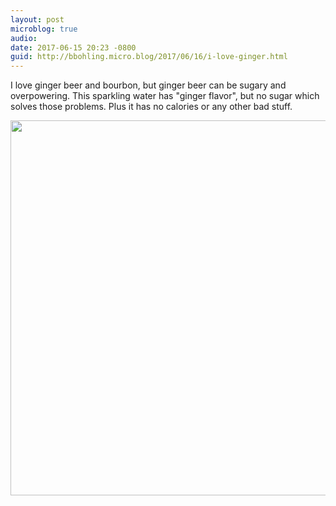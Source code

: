 ```yaml
---
layout: post
microblog: true
audio: 
date: 2017-06-15 20:23 -0800
guid: http://bbohling.micro.blog/2017/06/16/i-love-ginger.html
---
```

I love ginger beer and bourbon, but ginger beer can be sugary and overpowering. This sparkling water has "ginger flavor", but no sugar which solves those problems. Plus it has no calories or any other bad stuff.

<img src="http://bbohling.micro.blog/uploads/2017/d4b69a4565.jpg" width="600" height="600" style="height: auto" />
